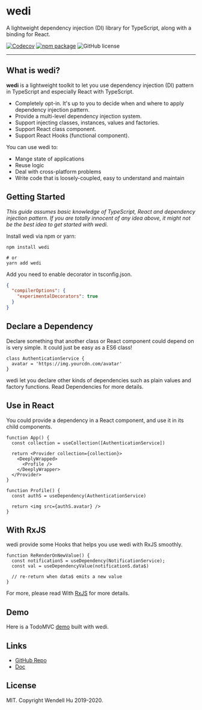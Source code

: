 # wedi

A lightweight dependency injection (DI) library for TypeScript, along with a binding for React.

[![Codecov](https://img.shields.io/codecov/c/github/wendellhu95/wedi.svg?style=flat-square)](https://codecov.io/gh/wendellhu95/wedi)
[![npm package](https://img.shields.io/npm/v/wedi.svg?style=flat-square)](https://www.npmjs.org/package/wedi)
![GitHub license](https://img.shields.io/github/license/mashape/apistatus.svg?style=flat-square)

---

## What is wedi?

**wedi** is a lightweight toolkit to let you use dependency injection (DI) pattern in TypeScript and especially React with TypeScript.

- Completely opt-in. It's up to you to decide when and where to apply dependency injection pattern.
- Provide a multi-level dependency injection system.
- Support injecting classes, instances, values and factories.
- Support React class component.
- Support React Hooks (functional component).

You can use wedi to:

- Mange state of applications
- Reuse logic
- Deal with cross-platform problems
- Write code that is loosely-coupled, easy to understand and maintain

## Getting Started

_This guide assumes basic knowledge of TypeScript, React and dependency injection pattern. If you are totally innocent of any idea above, it might not be the best idea to get started with wedi._

Install wedi via npm or yarn:

```shell
npm install wedi

# or
yarn add wedi
```

Add you need to enable decorator in tsconfig.json.

```json
{
  "compilerOptions": {
    "experimentalDecorators": true
  }
}
```

## Declare a Dependency

Declare something that another class or React component could depend on is very simple. It could just be easy as a ES6 class!

```tsx
class AuthenticationService {
  avatar = 'https://img.yourcdn.com/avatar'
}
```

wedi let you declare other kinds of dependencies such as plain values and factory functions. Read Dependencies for more details.

## Use in React

You could provide a dependency in a React component, and use it in its child components.

```tsx
function App() {
  const collection = useCollection([AuthenticationService])

  return <Provider collection={collection}>
    <DeeplyWrapped>
      <Profile />
    </DeeplyWrapper>
  </Provider>
}

function Profile() {
  const authS = useDependency(AuthenticationService)

  return <img src={authS.avatar} />
}
```

## With RxJS

wedi provide some Hooks that helps you use wedi with RxJS smoothly.

```tsx
function ReRenderOnNewValue() {
  const notificationS = useDependency(NotificationService);
  const val = useDependencyValue(notificationS.data$)

  // re-return when data$ emits a new value
}
```

For more, please read With [RxJS](/rx) for more details.

## Demo

Here is a TodoMVC [demo](https://wendellhu95.github.io/wedi-demo) built with wedi.

## Links

- [GitHub Repo](https://github.com/wendellhu95/wedi)
- [Doc](https://wedi.wendellhu95.xyz)

## License

MIT. Copyright Wendell Hu 2019-2020.
